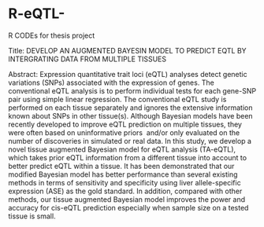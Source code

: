 # R-eQTL-

R CODEs for thesis project

Title: DEVELOP AN AUGMENTED BAYESIN MODEL TO PREDICT EQTL BY INTERGRATING DATA FROM MULTIPLE TISSUES 

Abstract: Expression quantitative trait loci (eQTL) analyses detect genetic variations (SNPs) associated with the expression of genes. The conventional eQTL analysis is to perform individual tests for each gene-SNP pair using simple linear regression. The conventional eQTL study is performed on each tissue separately and ignores the extensive information known about SNPs in other tissue(s). Although Bayesian models have been recently developed to improve eQTL prediction on multiple tissues, they were often based on uninformative priors  and/or only evaluated on the number of discoveries in simulated or real data. In this study, we develop a novel tissue augmented Bayesian model for eQTL analysis (TA-eQTL), which takes prior eQTL information from a different tissue into account to better predict eQTL within a tissue. It has been demonstrated that our modified Bayesian model has better performance than several existing methods in terms of sensitivity and specificity using liver allele-specific expression (ASE) as the gold standard. In addition, compared with other methods, our tissue augmented Bayesian model improves the power and accuracy for cis-eQTL prediction especially when sample size on a tested tissue is small.

